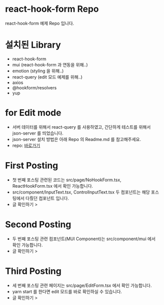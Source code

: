 # react-hook-form Repo

react-hook-form 예제 Repo 입니다.

# 설치된 Library

- react-hook-form
- mui (react-hook-form 과 연동을 위해..)
- emotion (styling 을 위해..)
- react-query (edit 모드 예제를 위해..)
- axios
- @hookform/resolvers
- yup

# for Edit mode

- 서버 데이터를 위해서 react-query 를 사용하였고, 간단하게 테스트를 위해서 json-server 를 띄었습니다.
- json-server 설치 방법은 아래 Repo 의 Readme.md 를 참고해주세요.
- repo: <a href="https://github.com/kangactor123/rq-with-recoil">바로가기</a>

# First Posting

- 첫 번째 포스팅 관련된 코드는 src/page/NoHookForm.tsx, ReactHookForm.tsx 에서 확인 가능합니다.
- src/component/InputText.tsx, ControlInputText.tsx 두 컴포넌트는 해당 포스팅에서 다뤘던 컴포넌트 입니다.
- 글 확인하기 >

# Second Posting

- 두 번째 포스팅 관련 컴포넌트(MUI Component)는 src/component/mui 에서 확인 가능합니다.
- 글 확인하기 >

# Third Posting

- 세 번째 포스팅 관련 페이지는 src/page/EditForm.tsx 에서 확인 가능합니다.
- yarn start 를 한다면 edit 모드를 바로 확인하실 수 있습니다.
- 글 확인하기 >
